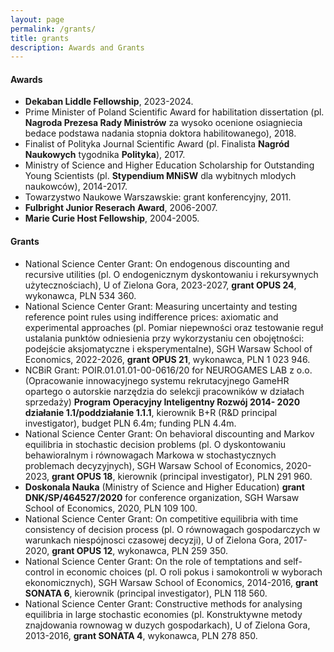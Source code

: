 ```yaml
---
layout: page
permalink: /grants/
title: grants 
description: Awards and Grants  
---
```



<h4><a name="coconf">Awards</a></h4>

<p>
<ul>

<li> <b> Dekaban Liddle Fellowship</b>, 2023-2024. </li>

<li> Prime Minister of Poland Scientific Award for habilitation dissertation (pl. <b> Nagroda Prezesa Rady Ministrów</b> za wysoko ocenione osiagniecia bedace podstawa nadania stopnia doktora habilitowanego), 2018.</li>

<li> Finalist of Polityka Journal Scientific Award (pl. Finalista <b>Nagród Naukowych</b> tygodnika <b>Polityka</b>), 2017.</li>

<li> Ministry of Science and Higher Education Scholarship for Outstanding Young Scientists (pl. <b>Stypendium MNiSW</b> dla wybitnych mlodych naukowców), 2014-2017.</li>

<li> Towarzystwo Naukowe Warszawskie: grant konferencyjny, 2011. </li>

<li> <b>Fulbright Junior Reserach Award</b>, 2006-2007. </li>

<li> <b> Marie Curie Host Fellowship</b>, 2004-2005. </li>

</ul>
</p>

<h4><a name="coconf">Grants</a></h4>

<p>
<ul>

<li> National Science Center Grant:  On endogenous discounting and recursive utilities (pl. O endogenicznym dyskontowaniu i rekursywnych użytecznościach), U of Zielona Gora, 2023-2027, <b>grant OPUS 24</b>, wykonawca, PLN 534 360.</li>

<li> National Science Center Grant:   Measuring uncertainty and testing reference point rules using indifference prices: axiomatic and experimental approaches (pl. Pomiar niepewności oraz testowanie reguł ustalania punktów odniesienia przy wykorzystaniu cen obojętności: podejście aksjomatyczne i eksperymentalne), SGH Warsaw School of Economics, 2022-2026, <b>grant OPUS 21</b>, wykonawca, PLN 1 023 946.</li>

<li> NCBiR Grant: POIR.01.01.01-00-0616/20 for NEUROGAMES LAB z o.o. (Opracowanie innowacyjnego systemu rekrutacyjnego GameHR opartego o autorskie narzędzia do selekcji pracowników w działach sprzedaży) 
<b> Program Operacyjny Inteligentny Rozwój 2014- 2020 działanie 1.1/poddziałanie 1.1.1</b>, kierownik B+R (R&D principal investigator), budget PLN 6.4m; funding PLN 4.4m.</li>

<li> National Science Center Grant: On behavioral discounting and Markov equilibria in stochastic decision problems (pl. O dyskontowaniu behawioralnym i równowagach Markowa w stochastycznych problemach decyzyjnych), SGH Warsaw School of Economics, 2020-2023, <b>grant OPUS 18</b>, kierownik (principal investigator), PLN 291 960.</li>

<li> <b> Doskonala Nauka</b> (Ministry of Science and Higher Education) <b>grant DNK/SP/464527/2020</b> for conference organization, SGH Warsaw School of Economics, 2020, PLN 109 100.</li>

<li> National Science Center Grant: On competitive equilibria with time consistency of decision process (pl. O równowagach gospodarczych w warunkach niespójnosci czasowej decyzji), U of Zielona Gora, 2017-2020, <b>grant OPUS 12</b>, wykonawca, PLN 259 350.</li>

<li> National Science Center Grant: On the role of temptations and self-control in economic choices (pl. O roli pokus i samokontroli w wyborach ekonomicznych), SGH Warsaw School of Economics, 2014-2016, <b>grant SONATA 6</b>, kierownik (principal investigator), PLN 118 560.</li>

<li> National Science Center Grant: Constructive methods for analysing equilibria in large stochastic economies (pl. Konstruktywne metody znajdowania rownowag w duzych gospodarkach), U of Zielona Gora, 2013-2016, <b>grant SONATA 4</b>, wykonawca, PLN 278 850.</li>

</ul>
</p>


